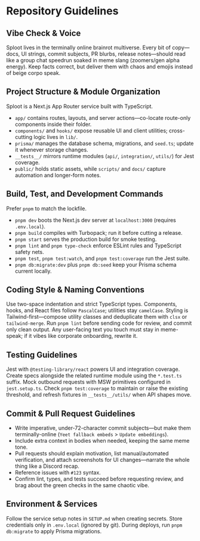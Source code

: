 # Repository Guidelines

## Vibe Check & Voice
Sploot lives in the terminally online brainrot multiverse. Every bit of copy—docs, UI strings, commit subjects, PR blurbs, release notes—should read like a group chat speedrun soaked in meme slang (zoomers/gen alpha energy). Keep facts correct, but deliver them with chaos and emojis instead of beige corpo speak.

## Project Structure & Module Organization
Sploot is a Next.js App Router service built with TypeScript.
- `app/` contains routes, layouts, and server actions—co-locate route-only components inside their folder.
- `components/` and `hooks/` expose reusable UI and client utilities; cross-cutting logic lives in `lib/`.
- `prisma/` manages the database schema, migrations, and `seed.ts`; update it whenever storage changes.
- `__tests__/` mirrors runtime modules (`api/`, `integration/`, `utils/`) for Jest coverage.
- `public/` holds static assets, while `scripts/` and `docs/` capture automation and longer-form notes.

## Build, Test, and Development Commands
Prefer `pnpm` to match the lockfile.
- `pnpm dev` boots the Next.js dev server at `localhost:3000` (requires `.env.local`).
- `pnpm build` compiles with Turbopack; run it before cutting a release.
- `pnpm start` serves the production build for smoke testing.
- `pnpm lint` and `pnpm type-check` enforce ESLint rules and TypeScript safety nets.
- `pnpm test`, `pnpm test:watch`, and `pnpm test:coverage` run the Jest suite.
- `pnpm db:migrate:dev` plus `pnpm db:seed` keep your Prisma schema current locally.

## Coding Style & Naming Conventions
Use two-space indentation and strict TypeScript types. Components, hooks, and React files follow `PascalCase`; utilities stay `camelCase`. Styling is Tailwind-first—compose utility classes and deduplicate them with `clsx` or `tailwind-merge`. Run `pnpm lint` before sending code for review, and commit only clean output. Any user-facing text you touch must stay in meme-speak; if it vibes like corporate onboarding, rewrite it.

## Testing Guidelines
Jest with `@testing-library/react` powers UI and integration coverage. Create specs alongside the related runtime module using the `*.test.ts` suffix. Mock outbound requests with MSW primitives configured in `jest.setup.ts`. Check `pnpm test:coverage` to maintain or raise the existing threshold, and refresh fixtures in `__tests__/utils/` when API shapes move.

## Commit & Pull Request Guidelines
- Write imperative, under-72-character commit subjects—but make them terminally-online (`Yeet fallback embeds` > `Update embeddings`).
- Include extra context in bodies when needed, keeping the same meme tone.
- Pull requests should explain motivation, list manual/automated verification, and attach screenshots for UI changes—narrate the whole thing like a Discord recap.
- Reference issues with `#123` syntax.
- Confirm lint, types, and tests succeed before requesting review, and brag about the green checks in the same chaotic vibe.

## Environment & Services
Follow the service setup notes in `SETUP.md` when creating secrets. Store credentials only in `.env.local` (ignored by git). During deploys, run `pnpm db:migrate` to apply Prisma migrations.
